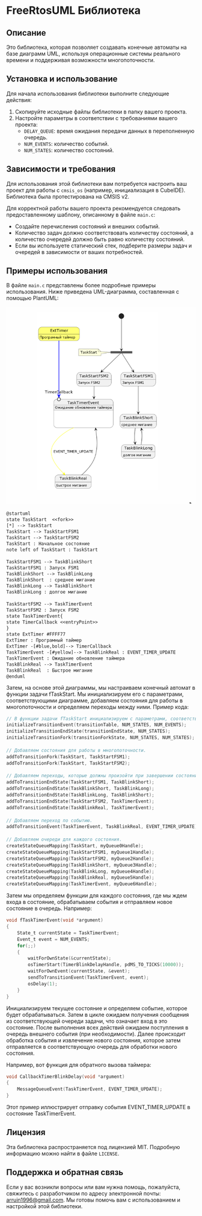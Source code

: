 # FreeRtosUML Библиотека

## Описание

Это библиотека, которая позволяет создавать конечные автоматы на базе диаграмм UML, используя операционные системы реального времени и поддерживая возможности многопоточности.

## Установка и использование

Для начала использования библиотеки выполните следующие действия:

1. Скопируйте исходные файлы библиотеки в папку вашего проекта.
2. Настройте параметры в соответствии с требованиями вашего проекта:
   - `DELAY_QUEUE`: время ожидания передачи данных в переполненную очередь.
   - `NUM_EVENTS`: количество событий.
   - `NUM_STATES`: количество состояний.

## Зависимости и требования

Для использования этой библиотеки вам потребуется настроить ваш проект для работы с `cmsis_os` (например, инициализация в CubeIDE). Библиотека была протестирована на CMSIS v2.

Для корректной работы вашего проекта рекомендуется следовать предоставленному шаблону, описанному в файле `main.c`:
- Создайте перечисления состояний и внешних событий.
- Количество задач должно соответствовать количеству состояний, а количество очередей должно быть равно количеству состояний.
- Если вы используете статический стек, подберите размеры задач и очередей в зависимости от ваших потребностей.

## Примеры использования

В файле `main.c` представлены более подробные примеры использования. Ниже приведена UML-диаграмма, составленная с помощью PlantUML:

![Описание изображения](image.png)

```plantuml
@startuml
state TaskStart  <<fork>>
[*] --> TaskStart
TaskStart --> TaskStartFSM1 
TaskStart --> TaskStartFSM2
TaskStart : Начальное состояние
note left of TaskStart : TaskStart

TaskStartFSM1 --> TaskBlinkShort 
TaskStartFSM1 : Запуск FSM1
TaskBlinkShort --> TaskBlinkLong 
TaskBlinkShort  : среднее мигание
TaskBlinkLong --> TaskBlinkShort 
TaskBlinkLong : долгое мигание

TaskStartFSM2 --> TaskTimerEvent 
TaskStartFSM2 : Запуск FSM2
state TaskTimerEvent{
state TimerCallback <<entryPoint>>
}
state ExtTimer #FFFF77
ExtTimer : Програмный таймер
ExtTimer -[#blue,bold]--> TimerCallback
TaskTimerEvent -[#yellow]--> TaskBlinkReal : EVENT_TIMER_UPDATE
TaskTimerEvent : Ожидание обновление таймера
TaskBlinkReal --> TaskTimerEvent  
TaskBlinkReal  : Быстрое мигание 
@enduml
```
Затем, на основе этой диаграммы, мы настраиваем конечный автомат в функции задачи fTaskStart. Мы инициализируем его с параметрами, соответствующими диаграмме, добавляем состояния для работы в многопоточности и определяем переходы между ними. Пример кода:
```c
// В функции задачи fTaskStart инициализируем с параметрами, соответствующими диаграмме.
initializeTransitionEvent(transitionTable, NUM_STATES, NUM_EVENTS);
initializeTransitionEndState(transitionEndState, NUM_STATES);
initializeTransitionFork(transitionForkState, NUM_STATES, NUM_STATES);

// Добавляем состояния для работы в многопоточности.
addToTransitionFork(TaskStart, TaskStartFSM1);
addToTransitionFork(TaskStart, TaskStartFSM2);

// Добавляем переходы, которые должны произойти при завершении состояния.
addToTransitionEndState(TaskStartFSM1, TaskBlinkShort);
addToTransitionEndState(TaskBlinkShort, TaskBlinkLong);
addToTransitionEndState(TaskBlinkLong, TaskBlinkShort);
addToTransitionEndState(TaskStartFSM2, TaskTimerEvent);
addToTransitionEndState(TaskBlinkReal, TaskTimerEvent);

// Добавляем переход по событию.
addToTransitionEvent(TaskTimerEvent, TaskBlinkReal, EVENT_TIMER_UPDATE);

// Добавляем очереди для каждого состояния.
createStateQueueMapping(TaskStart, myQueue0Handle);
createStateQueueMapping(TaskStartFSM1, myQueue1Handle);
createStateQueueMapping(TaskStartFSM2, myQueue2Handle);
createStateQueueMapping(TaskBlinkShort, myQueue3Handle);
createStateQueueMapping(TaskBlinkLong, myQueue4Handle);
createStateQueueMapping(TaskBlinkReal, myQueue5Handle);
createStateQueueMapping(TaskTimerEvent, myQueue6Handle);

```
Затем мы определяем функции для каждого состояния, где мы ждем входа в состояние, обрабатываем события и отправляем новое состояние в очередь. Например:
```c
void fTaskTimerEvent(void *argument)
{
	State_t currentState = TaskTimerEvent;
	Event_t event = NUM_EVENTS; 
  	for(;;)
  	{
		waitForOwnState(&currentState);
		osTimerStart(TimerBlinkDelayHandle, pdMS_TO_TICKS(10000));
		waitForOwnEvent(currentState, &event);
		sendToTransitionEvent(TaskTimerEvent, event);
    	osDelay(1);
  	}
}

```
Инициализируем текущее состояние и определяем событие, которое будет обрабатываться. Затем в цикле ожидаем получения сообщения из соответствующей очереди задачи, что означает вход в это состояние. После выполнения всех действий ожидаем поступления в очередь внешнего события (при необходимости). Далее происходит обработка события и извлечение нового состояния, которое затем отправляется в соответствующую очередь для обработки нового состояния.

Например, вот функция для обратного вызова таймера:
```c
void CallbackTimerBlinkDelay(void *argument)
{
	MessageQueueEvent(TaskTimerEvent, EVENT_TIMER_UPDATE);
}

```
Этот пример иллюстрирует отправку события EVENT_TIMER_UPDATE в состояние TaskTimerEvent.


## Лицензия

Эта библиотека распространяется под лицензией MIT. Подробную информацию можно найти в файле `LICENSE`.

## Поддержка и обратная связь

Если у вас возникли вопросы или вам нужна помощь, пожалуйста, свяжитесь с разработчиком по адресу электронной почты: arruin1996@gmail.com. Мы готовы помочь вам с использованием и настройкой этой библиотеки.
